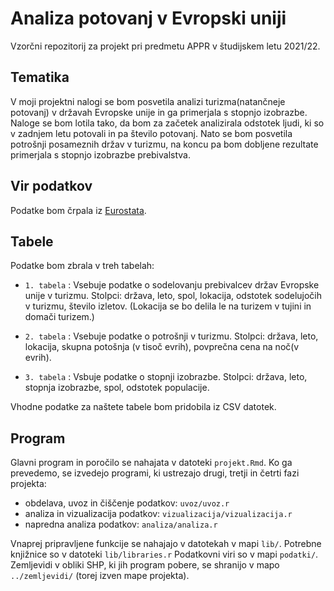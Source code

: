 # Analiza potovanj v Evropski uniji

Vzorčni repozitorij za projekt pri predmetu APPR v študijskem letu 2021/22. 

## Tematika

V moji projektni nalogi se bom posvetila analizi turizma(natančneje potovanj) v državah Evropske unije 
in ga primerjala s stopnjo izobrazbe. Naloge se bom lotila tako, da bom za začetek analizirala
odstotek ljudi, ki so v zadnjem letu potovali in pa število potovanj. Nato se bom posvetila potrošnji
posameznih držav v turizmu, na koncu pa bom dobljene rezultate primerjala s stopnjo izobrazbe prebivalstva.

## Vir podatkov
Podatke bom črpala iz [Eurostata](https://ec.europa.eu/eurostat/web/main/home).

## Tabele
Podatke bom zbrala v treh tabelah:
* `1. tabela` : Vsebuje podatke o sodelovanju prebivalcev držav Evropske unije v turizmu. 
Stolpci: država, leto, spol, lokacija, odstotek sodelujočih v turizmu, število izletov.
(Lokacija se bo delila le na turizem v tujini in domači turizem.)

* `2. tabela` : Vsebuje podatke o potrošnji v turizmu. 
Stolpci: država, leto, lokacija, skupna potošnja (v tisoč evrih), povprečna cena na noč(v evrih).

* `3. tabela` : Vsbuje podatke o stopnji izobrazbe.
Stolpci: država, leto, stopnja izobrazbe, spol, odstotek populacije.

Vhodne podatke za naštete tabele bom pridobila iz CSV datotek.

## Program

Glavni program in poročilo se nahajata v datoteki `projekt.Rmd`.
Ko ga prevedemo, se izvedejo programi, ki ustrezajo drugi, tretji in četrti fazi projekta:

* obdelava, uvoz in čiščenje podatkov: `uvoz/uvoz.r`
* analiza in vizualizacija podatkov: `vizualizacija/vizualizacija.r`
* napredna analiza podatkov: `analiza/analiza.r`

Vnaprej pripravljene funkcije se nahajajo v datotekah v mapi `lib/`.
Potrebne knjižnice so v datoteki `lib/libraries.r`
Podatkovni viri so v mapi `podatki/`.
Zemljevidi v obliki SHP, ki jih program pobere,
se shranijo v mapo `../zemljevidi/` (torej izven mape projekta).


